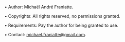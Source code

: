 ﻿  
• Author: Michaël André Franiatte.  
  
• Copyrights: All rights reserved, no permissions granted.  
  
• Requirements: Pay the author for being granted to use.  
  
• Contact: michael.franiatte@gmail.com.  
  